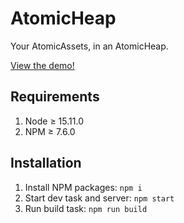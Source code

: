 # AtomicHeap

Your AtomicAssets, in an AtomicHeap.

[View the demo!](https://atomicheap.fullysick.uk/)

## Requirements

1. Node ≥ 15.11.0
2. NPM ≥ 7.6.0

## Installation

1. Install NPM packages: `npm i`
2. Start dev task and server: `npm start`
3. Run build task: `npm run build`

